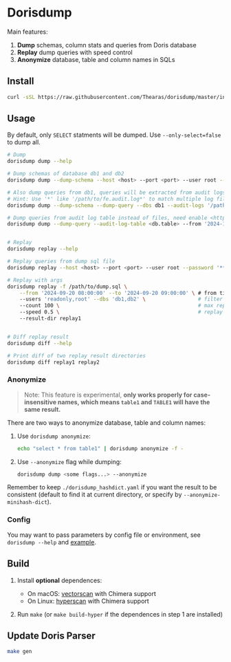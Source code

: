 # Dorisdump

Main features:

1. **Dump** schemas, column stats and queries from Doris database
2. **Replay** dump queries with speed control
3. **Anonymize** database, table and column names in SQLs

## Install

```sh
curl -sSL https://raw.githubusercontent.com/Thearas/dorisdump/master/install.sh | bash
```

## Usage

By default, only `SELECT` statments will be dumped. Use `--only-select=false` to dump all.

```sh
# Dump
dorisdump dump --help

# Dump schemas of database db1 and db2
dorisdump dump --dump-schema --host <host> --port <port> --user root --password '******' --dbs db1,db2

# Also dump queries from db1, queries will be extracted from audit logs
# Hint: Use '*' like '/path/to/fe.audit.log*' to match multiple log files
dorisdump dump --dump-schema --dump-query --dbs db1 --audit-logs '/path/to/fe.audit.log,/path/to/fe.audit.log.20240802-1'

# Dump queries from audit log table instead of files, need enable <https://doris.apache.org/docs/admin-manual/audit-plugin>
dorisdump dump --dump-query --audit-log-table <db.table> --from '2024-11-14 18:45:25' --to '2024-11-14 18:45:26'


# Replay
dorisdump replay --help

# Replay queries from dump sql file
dorisdump replay --host <host> --port <port> --user root --password '******' -f /path/to/dump.sql

# Replay with args
dorisdump replay -f /path/to/dump.sql \
    --from '2024-09-20 08:00:00' --to '2024-09-20 09:00:00' \ # from time to time
    --users 'readonly,root' --dbs 'db1,db2' \                 # filter sql by users and databases
    --count 100 \                                             # max replay sql count
    --speed 0.5 \                                             # replay speed
    --result-dir replay1


# Diff replay result
dorisdump diff --help

# Print diff of two replay result directories
dorisdump diff replay1 replay2
```

### Anonymize

> Note: This feature is experimental, **only works properly for case-insensitive names, which means `table1` and `TABLE1` will have the same result.**

There are two ways to anonymize database, table and column names:

1. Use `dorisdump anonymize`:

    ```bash
    echo "select * from table1" | dorisdump anonymize -f -
    ```

2. Use `--anonymize` flag while dumping:

    ```bash
    dorisdump dump <some flags...> --anonymize
    ```

Remember to keep `./dorisdump_hashdict.yaml` if you want the result to be consistent (default to find it at current directory, or specify by `--anonymize-minihash-dict`).

### Config

You may want to pass parameters by config file or environment, see `dorisdump --help` and [example](./example/example.dorisdump.yaml).

## Build

1. Install **optional** dependences:

    - On macOS: [vectorscan](https://github.com/VectorCamp/vectorscan) with Chimera support
    - On Linux: [hyperscan](https://intel.github.io/hyperscan) with Chimera support

2. Run `make` (or `make build-hyper` if the dependences in step 1 are installed)

## Update Doris Parser

```sh
make gen
```
